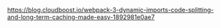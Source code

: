 https://blog.cloudboost.io/webpack-3-dynamic-imports-code-splitting-and-long-term-caching-made-easy-1892981e0ae7

